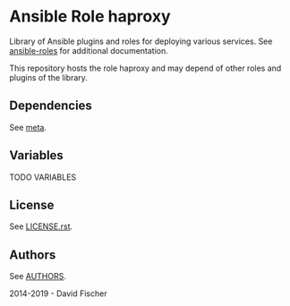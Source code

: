 # Ansible Role haproxy

Library of Ansible plugins and roles for deploying various services.
See [ansible-roles](https://github.com/davidfischer-ch/ansible-roles) for additional documentation.

This repository hosts the role haproxy and may depend of other roles and plugins of the library.

## Dependencies

See [meta](meta/main.yml).

## Variables

TODO VARIABLES

## License

See [LICENSE.rst](LICENSE.rst).

## Authors

See [AUTHORS](AUTHORS).

2014-2019 - David Fischer
